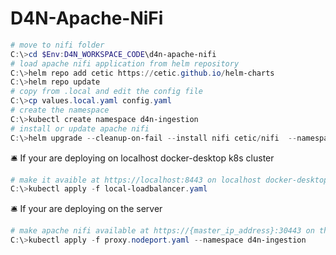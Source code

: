 # D4N-Apache-NiFi

```powershell
# move to nifi folder
C:\>cd $Env:D4N_WORKSPACE_CODE\d4n-apache-nifi
# load apache nifi application from helm repository
C:\>helm repo add cetic https://cetic.github.io/helm-charts
C:\>helm repo update
# copy from .local and edit the config file
C:\>cp values.local.yaml config.yaml
# create the namespace 
C:\>kubectl create namespace d4n-ingestion
# install or update apache nifi
C:\>helm upgrade --cleanup-on-fail --install nifi cetic/nifi  --namespace d4n-ingestion --version=1.2.1 --values config.yaml
```

🛎️ If your are deploying on localhost docker-desktop k8s cluster
```powershell
# make it avaible at https://localhost:8443 on localhost docker-desktop k8s cluster
C:\>kubectl apply -f local-loadbalancer.yaml
```

🛎️ If your are deploying on the server 
```powershell
# make apache nifi available at https://{master_ip_address}:30443 on the server
C:\>kubectl apply -f proxy.nodeport.yaml --namespace d4n-ingestion
```